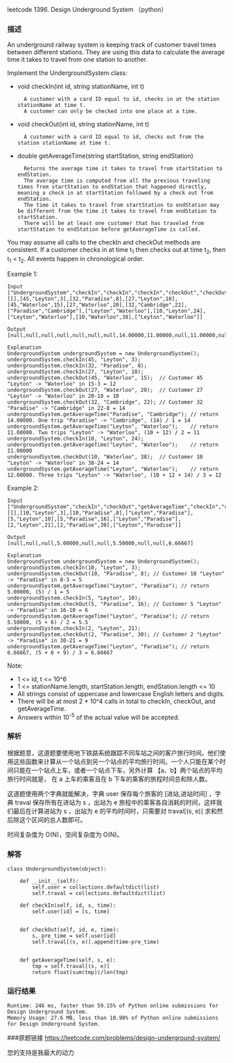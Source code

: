 leetcode 1396. Design Underground System （python）

### 描述

An underground railway system is keeping track of customer travel times between different stations. They are using this data to calculate the average time it takes to travel from one station to another.

Implement the UndergroundSystem class:

* void checkIn(int id, string stationName, int t)

		A customer with a card ID equal to id, checks in at the station stationName at time t.
		A customer can only be checked into one place at a time.
* void checkOut(int id, string stationName, int t)

		A customer with a card ID equal to id, checks out from the station stationName at time t.

* double getAverageTime(string startStation, string endStation)

		Returns the average time it takes to travel from startStation to endStation.
		The average time is computed from all the previous traveling times from startStation to endStation that happened directly, meaning a check in at startStation followed by a check out from endStation.
		The time it takes to travel from startStation to endStation may be different from the time it takes to travel from endStation to startStation.
		There will be at least one customer that has traveled from startStation to endStation before getAverageTime is called.

You may assume all calls to the checkIn and checkOut methods are consistent. If a customer checks in at time t<sub>1</sub> then checks out at time t<sub>2</sub>, then t<sub>1</sub> < t<sub>2</sub>. All events happen in chronological order.

Example 1:

	Input
	["UndergroundSystem","checkIn","checkIn","checkIn","checkOut","checkOut","checkOut","getAverageTime","getAverageTime","checkIn","getAverageTime","checkOut","getAverageTime"]
	[[],[45,"Leyton",3],[32,"Paradise",8],[27,"Leyton",10],[45,"Waterloo",15],[27,"Waterloo",20],[32,"Cambridge",22],["Paradise","Cambridge"],["Leyton","Waterloo"],[10,"Leyton",24],["Leyton","Waterloo"],[10,"Waterloo",38],["Leyton","Waterloo"]]
	
	Output
	[null,null,null,null,null,null,null,14.00000,11.00000,null,11.00000,null,12.00000]
	
	Explanation
	UndergroundSystem undergroundSystem = new UndergroundSystem();
	undergroundSystem.checkIn(45, "Leyton", 3);
	undergroundSystem.checkIn(32, "Paradise", 8);
	undergroundSystem.checkIn(27, "Leyton", 10);
	undergroundSystem.checkOut(45, "Waterloo", 15);  // Customer 45 "Leyton" -> "Waterloo" in 15-3 = 12
	undergroundSystem.checkOut(27, "Waterloo", 20);  // Customer 27 "Leyton" -> "Waterloo" in 20-10 = 10
	undergroundSystem.checkOut(32, "Cambridge", 22); // Customer 32 "Paradise" -> "Cambridge" in 22-8 = 14
	undergroundSystem.getAverageTime("Paradise", "Cambridge"); // return 14.00000. One trip "Paradise" -> "Cambridge", (14) / 1 = 14
	undergroundSystem.getAverageTime("Leyton", "Waterloo");    // return 11.00000. Two trips "Leyton" -> "Waterloo", (10 + 12) / 2 = 11
	undergroundSystem.checkIn(10, "Leyton", 24);
	undergroundSystem.getAverageTime("Leyton", "Waterloo");    // return 11.00000
	undergroundSystem.checkOut(10, "Waterloo", 38);  // Customer 10 "Leyton" -> "Waterloo" in 38-24 = 14
	undergroundSystem.getAverageTime("Leyton", "Waterloo");    // return 12.00000. Three trips "Leyton" -> "Waterloo", (10 + 12 + 14) / 3 = 12

	
Example 2:


	Input
	["UndergroundSystem","checkIn","checkOut","getAverageTime","checkIn","checkOut","getAverageTime","checkIn","checkOut","getAverageTime"]
	[[],[10,"Leyton",3],[10,"Paradise",8],["Leyton","Paradise"],[5,"Leyton",10],[5,"Paradise",16],["Leyton","Paradise"],[2,"Leyton",21],[2,"Paradise",30],["Leyton","Paradise"]]
	
	Output
	[null,null,null,5.00000,null,null,5.50000,null,null,6.66667]
	
	Explanation
	UndergroundSystem undergroundSystem = new UndergroundSystem();
	undergroundSystem.checkIn(10, "Leyton", 3);
	undergroundSystem.checkOut(10, "Paradise", 8); // Customer 10 "Leyton" -> "Paradise" in 8-3 = 5
	undergroundSystem.getAverageTime("Leyton", "Paradise"); // return 5.00000, (5) / 1 = 5
	undergroundSystem.checkIn(5, "Leyton", 10);
	undergroundSystem.checkOut(5, "Paradise", 16); // Customer 5 "Leyton" -> "Paradise" in 16-10 = 6
	undergroundSystem.getAverageTime("Leyton", "Paradise"); // return 5.50000, (5 + 6) / 2 = 5.5
	undergroundSystem.checkIn(2, "Leyton", 21);
	undergroundSystem.checkOut(2, "Paradise", 30); // Customer 2 "Leyton" -> "Paradise" in 30-21 = 9
	undergroundSystem.getAverageTime("Leyton", "Paradise"); // return 6.66667, (5 + 6 + 9) / 3 = 6.66667



Note:

* 1 <= id, t <= 10^6
* 1 <= stationName.length, startStation.length, endStation.length <= 10
* All strings consist of uppercase and lowercase English letters and digits.
* There will be at most 2 * 10^4 calls in total to checkIn, checkOut, and getAverageTime.
* Answers within 10<sup>-5</sup> of the actual value will be accepted.


### 解析


根据题意，这道题要使用地下铁路系统跟踪不同车站之间的客户旅行时间。他们使用这些函数来计算从一个站点到另一个站点的平均旅行时间。一个人只能在某个时间只能在一个站点上车，或者一个站点下车，另外计算 【a、b】两个站点的平均旅行时间就是，
在 a 上车的乘客且在 b 下车的乘客的旅程时间总和除人数。

这道题使用两个字典就能解决，字典 user 保存每个旅客的 [进站,进站时间] ，字典 traval 保存所有在进站为 s ，出站为 e 旅程中的乘客各自消耗的时间，这样我们最后在计算进站为 s ，出站为 e 的平均时间时，只需要对 traval[(s, e)] 求和然后除这个区间的总人数即可。

时间复杂度为 O(N)，空间复杂度为 O(N)。
### 解答
				
				

	class UndergroundSystem(object):
	
	    def __init__(self):
	        self.user = collections.defaultdict(list)
	        self.traval = collections.defaultdict(list)
	
	    def checkIn(self, id, s, time):
	        self.user[id] = [s, time]
	        
	
	    def checkOut(self, id, e, time):
	        s, pre_time = self.user[id]
	        self.traval[(s, e)].append(time-pre_time)
	        
	
	    def getAverageTime(self, s, e):
	        tmp = self.traval[(s, e)]
	        return float(sum(tmp))/len(tmp)
			
### 运行结果

	Runtime: 246 ms, faster than 59.15% of Python online submissions for Design Underground System.
	Memory Usage: 27.6 MB, less than 10.98% of Python online submissions for Design Underground System.


###原题链接
https://leetcode.com/problems/design-underground-system/



您的支持是我最大的动力

